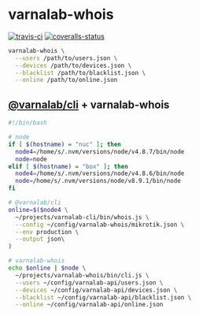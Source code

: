 
# varnalab-whois

[![travis-ci]][travis] [![coveralls-status]][coveralls]

```bash
varnalab-whois \
  --users /path/to/users.json \
  --devices /path/to/devices.json \
  --blacklist /path/to/blacklist.json \
  --online /path/to/online.json
```

## [@varnalab/cli][varnalab-cli] + varnalab-whois

```bash
#!/bin/bash

# node
if [ $(hostname) = "nuc" ]; then
  node4=/home/s/.nvm/versions/node/v4.8.7/bin/node
  node=node
elif [ $(hostname) = "box" ]; then
  node4=/home/s/.nvm/versions/node/v4.8.6/bin/node
  node=/home/s/.nvm/versions/node/v8.9.1/bin/node
fi

# @varnalab/cli
online=$($node4 \
  ~/projects/varnalab-cli/bin/whois.js \
  --config ~/config/varnalab-whois/mikrotik.json \
  --env production \
  --output json\
)

# varnalab-whois
echo $online | $node \
  ~/projects/varnalab-whois/bin/cli.js \
  --users ~/config/varnalab-api/users.json \
  --devices ~/config/varnalab-api/devices.json \
  --blacklist ~/config/varnalab-api/blacklist.json \
  --online ~/config/varnalab-api/online.json
```


  [travis-ci]: https://img.shields.io/travis/VarnaLab/varnalab-whois/master.svg?style=flat-square (Build Status - Travis CI)
  [coveralls-status]: https://img.shields.io/coveralls/VarnaLab/varnalab-whois.svg?style=flat-square (Test Coverage - Coveralls)

  [travis]: https://travis-ci.org/VarnaLab/varnalab-whois
  [coveralls]: https://coveralls.io/github/VarnaLab/varnalab-whois

  [varnalab-cli]: https://github.com/VarnaLab/varnalab-cli
